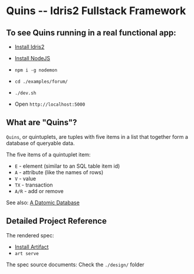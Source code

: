 # Quins -- Idris2 Fullstack Framework

## To see Quins running in a real functional app:

* [Install Idris2](https://github.com/idris-lang/Idris2)
* [Install NodeJS](https://nodejs.org/en/download/)
* `npm i -g nodemon`


* `cd ./examples/forum/`
* `./dev.sh`
* Open `http://localhost:5000`

## What are "Quins"?

`Quins`, or quintuplets, are tuples with five items in a list that together form a database
of queryable data.

The five items of a quintuplet item:

* `E` - element (similar to an SQL table item id) 
* `A` - attribute (like the names of rows)
* `V` - value
* `TX` - transaction
* `A/R` - add or remove

See also: [A Datomic Database](https://docs.datomic.com/cloud/time/filters.html#example-database)

## Detailed Project Reference

The rendered spec:

* [Install Artifact](https://github.com/vitiral/artifact/releases)
* `art serve`

The spec source documents: Check the `./design/` folder
